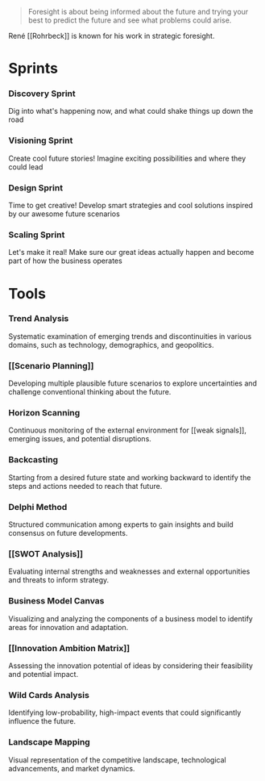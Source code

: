 > Foresight is about being informed about the future and trying your best to predict the future and see what problems could arise.

René [[Rohrbeck]] is known for his work in strategic foresight.

# Sprints

### Discovery Sprint
Dig into what's happening now, and what could shake things up down the road

### Visioning Sprint
Create cool future stories! Imagine exciting possibilities and where they could lead

### Design Sprint
Time to get creative! Develop smart strategies and cool solutions inspired by our awesome future scenarios

### Scaling Sprint
Let's make it real! Make sure our great ideas actually happen and become part of how the business operates

# Tools

### Trend Analysis
 Systematic examination of emerging trends and discontinuities in various domains, such as technology, demographics, and geopolitics.

### [[Scenario Planning]]
 Developing multiple plausible future scenarios to explore uncertainties and challenge conventional thinking about the future.

### Horizon Scanning
 Continuous monitoring of the external environment for [[weak signals]], emerging issues, and potential disruptions.

### Backcasting
 Starting from a desired future state and working backward to identify the steps and actions needed to reach that future.

### Delphi Method
 Structured communication among experts to gain insights and build consensus on future developments.

### [[SWOT Analysis]]
 Evaluating internal strengths and weaknesses and external opportunities and threats to inform strategy.

### Business Model Canvas
 Visualizing and analyzing the components of a business model to identify areas for innovation and adaptation.

### [[Innovation Ambition Matrix]]
 Assessing the innovation potential of ideas by considering their feasibility and potential impact.

### Wild Cards Analysis
 Identifying low-probability, high-impact events that could significantly influence the future.

### Landscape Mapping
 Visual representation of the competitive landscape, technological advancements, and market dynamics.